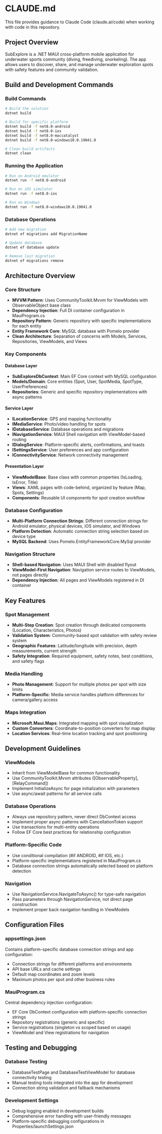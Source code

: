 # CLAUDE.md

This file provides guidance to Claude Code (claude.ai/code) when working with code in this repository.

## Project Overview

SubExplore is a .NET MAUI cross-platform mobile application for underwater sports community (diving, freediving, snorkeling). The app allows users to discover, share, and manage underwater exploration spots with safety features and community validation.

## Build and Development Commands

### Build Commands
```bash
# Build the solution
dotnet build

# Build for specific platform
dotnet build -f net8.0-android
dotnet build -f net8.0-ios
dotnet build -f net8.0-maccatalyst
dotnet build -f net8.0-windows10.0.19041.0

# Clean build artifacts
dotnet clean
```

### Running the Application
```bash
# Run on Android emulator
dotnet run -f net8.0-android

# Run on iOS simulator
dotnet run -f net8.0-ios

# Run on Windows
dotnet run -f net8.0-windows10.0.19041.0
```

### Database Operations
```bash
# Add new migration
dotnet ef migrations add MigrationName

# Update database
dotnet ef database update

# Remove last migration
dotnet ef migrations remove
```

## Architecture Overview

### Core Structure
- **MVVM Pattern**: Uses CommunityToolkit.Mvvm for ViewModels with ObservableObject base class
- **Dependency Injection**: Full DI container configuration in MauiProgram.cs
- **Repository Pattern**: Generic repository with specific implementations for each entity
- **Entity Framework Core**: MySQL database with Pomelo provider
- **Clean Architecture**: Separation of concerns with Models, Services, Repositories, ViewModels, and Views

### Key Components

#### Database Layer
- **SubExploreDbContext**: Main EF Core context with MySQL configuration
- **Models/Domain**: Core entities (Spot, User, SpotMedia, SpotType, UserPreferences)
- **Repositories**: Generic and specific repository implementations with async patterns

#### Service Layer
- **ILocationService**: GPS and mapping functionality
- **IMediaService**: Photo/video handling for spots
- **IDatabaseService**: Database operations and migrations
- **INavigationService**: MAUI Shell navigation with ViewModel-based routing
- **IDialogService**: Platform-specific alerts, confirmations, and toasts
- **ISettingsService**: User preferences and app configuration
- **IConnectivityService**: Network connectivity management

#### Presentation Layer
- **ViewModelBase**: Base class with common properties (IsLoading, IsError, Title)
- **Views**: XAML pages with code-behind, organized by feature (Map, Spots, Settings)
- **Components**: Reusable UI components for spot creation workflow

### Database Configuration
- **Multi-Platform Connection Strings**: Different connection strings for Android emulator, physical devices, iOS simulator, and Windows
- **Platform Detection**: Automatic connection string selection based on device type
- **MySQL Backend**: Uses Pomelo.EntityFrameworkCore.MySql provider

### Navigation Structure
- **Shell-based Navigation**: Uses MAUI Shell with disabled flyout
- **ViewModel-First Navigation**: Navigation service routes to ViewModels, not pages directly
- **Dependency Injection**: All pages and ViewModels registered in DI container

## Key Features

### Spot Management
- **Multi-Step Creation**: Spot creation through dedicated components (Location, Characteristics, Photos)
- **Validation System**: Community-based spot validation with safety review system
- **Geographic Features**: Latitude/longitude with precision, depth measurements, current strength
- **Safety Integration**: Required equipment, safety notes, best conditions, and safety flags

### Media Handling
- **Photo Management**: Support for multiple photos per spot with size limits
- **Platform-Specific**: Media service handles platform differences for camera/gallery access

### Maps Integration
- **Microsoft.Maui.Maps**: Integrated mapping with spot visualization
- **Custom Converters**: Coordinate-to-position converters for map display
- **Location Services**: Real-time location tracking and spot positioning

## Development Guidelines

### ViewModels
- Inherit from ViewModelBase for common functionality
- Use CommunityToolkit.Mvvm attributes ([ObservableProperty], [RelayCommand])
- Implement InitializeAsync for page initialization with parameters
- Use async/await patterns for all service calls

### Database Operations
- Always use repository pattern, never direct DbContext access
- Implement proper async patterns with CancellationToken support
- Use transactions for multi-entity operations
- Follow EF Core best practices for relationship configuration

### Platform-Specific Code
- Use conditional compilation (#if ANDROID, #if IOS, etc.)
- Platform-specific implementations registered in MauiProgram.cs
- Database connection strings automatically selected based on platform detection

### Navigation
- Use NavigationService.NavigateToAsync<TViewModel>() for type-safe navigation
- Pass parameters through NavigationService, not direct page construction
- Implement proper back navigation handling in ViewModels

## Configuration Files

### appsettings.json
Contains platform-specific database connection strings and app configuration:
- Connection strings for different platforms and environments
- API base URLs and cache settings
- Default map coordinates and zoom levels
- Maximum photos per spot and other business rules

### MauiProgram.cs
Central dependency injection configuration:
- EF Core DbContext configuration with platform-specific connection strings
- Repository registrations (generic and specific)
- Service registrations (singleton vs scoped based on usage)
- ViewModel and View registrations for navigation

## Testing and Debugging

### Database Testing
- DatabaseTestPage and DatabaseTestViewModel for database connectivity testing
- Manual testing tools integrated into the app for development
- Connection string validation and fallback mechanisms

### Development Settings
- Debug logging enabled in development builds
- Comprehensive error handling with user-friendly messages
- Platform-specific debugging configurations in Properties/launchSettings.json